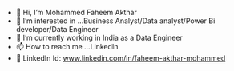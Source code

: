 - 👋 Hi, I’m Mohammed Faheem Akthar
- 👀 I’m interested in ...Business Analyst/Data analyst/Power Bi developer/Data Engineer
- 🌱 I’m currently working in India as a Data Engineer
- 📫 How to reach me ...LinkedIn
- 🤙 LinkedIn Id: www.linkedin.com/in/faheem-akthar-mohammed

<!---
Faheem5555/Faheem5555 is a ✨ special ✨ repository because its `README.md` (this file) appears on your GitHub profile.
You can click the Preview link to take a look at your changes.
--->
